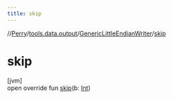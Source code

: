```yaml
---
title: skip
---
```

//[Perry](../../../index.html)/[tools.data.output](../index.html)/[GenericLittleEndianWriter](index.html)/[skip](skip.html)



# skip



[jvm]\
open override fun [skip](skip.html)(b: [Int](https://kotlinlang.org/api/latest/jvm/stdlib/kotlin/-int/index.html))




